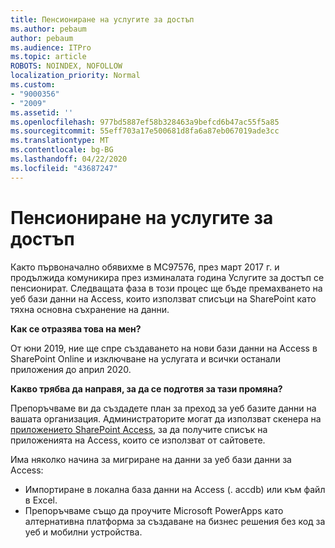 ```yaml
---
title: Пенсиониране на услугите за достъп
ms.author: pebaum
author: pebaum
ms.audience: ITPro
ms.topic: article
ROBOTS: NOINDEX, NOFOLLOW
localization_priority: Normal
ms.custom:
- "9000356"
- "2009"
ms.assetid: ''
ms.openlocfilehash: 977bd5887ef58b328463a9befcd6b47ac55f5a85
ms.sourcegitcommit: 55eff703a17e500681d8fa6a87eb067019ade3cc
ms.translationtype: MT
ms.contentlocale: bg-BG
ms.lasthandoff: 04/22/2020
ms.locfileid: "43687247"
---
```

# <a name="access-services-retirement"></a>Пенсиониране на услугите за достъп

Както първоначално обявихме в MC97576, през март 2017 г. и продължида комуникира през изминалата година Услугите за достъп се пенсионират. Следващата фаза в този процес ще бъде премахването на уеб бази данни на Access, които използват списъци на SharePoint като тяхна основна съхранение на данни.

**Как се отразява това на мен?**

От юни 2019, ние ще спре създаването на нови бази данни на Access в SharePoint Online и изключване на услугата и всички останали приложения до април 2020.

**Какво трябва да направя, за да се подготвя за тази промяна?**

Препоръчваме ви да създадете план за преход за уеб базите данни на вашата организация. Администраторите могат да използват скенера на [приложението SharePoint Access,](https://github.com/SharePoint/PnP-Tools/tree/master/Solutions/SharePoint.AccessApp.Scanner) за да получите списък на приложенията на Access, които се използват от сайтовете.

Има няколко начина за мигриране на данни за уеб бази данни за Access:

- Импортиране в локална база данни на Access (. accdb) или към файл в Excel.
- Препоръчваме също да проучите Microsoft PowerApps като алтернативна платформа за създаване на бизнес решения без код за уеб и мобилни устройства.